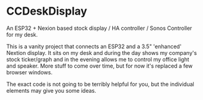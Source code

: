 # CCDeskDisplay
An ESP32 + Nexion based stock display / HA controller / Sonos Controller for my desk.

This is a vanity project that connects an ESP32 and a 3.5" 'enhanced' Nextion display.
It sits on my desk and during the day shows my company's stock ticker/graph
and in the evening allows me to control my office light and speaker. More stuff to come
over time, but for now it's replaced a few browser windows.

The exact code is not going to be terribly helpful for you, but the individual elements 
may give you some ideas.
